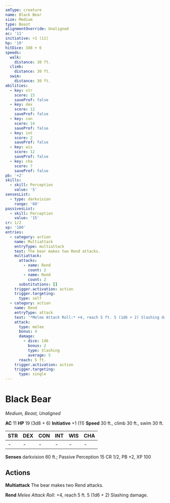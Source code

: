 ```yaml
---
smType: creature
name: Black Bear
size: Medium
type: Beast
alignmentOverride: Unaligned
ac: '11'
initiative: +1 (11)
hp: '19'
hitDice: 3d8 + 6
speeds:
  walk:
    distance: 30 ft.
  climb:
    distance: 30 ft.
  swim:
    distance: 30 ft.
abilities:
  - key: str
    score: 15
    saveProf: false
  - key: dex
    score: 12
    saveProf: false
  - key: con
    score: 14
    saveProf: false
  - key: int
    score: 2
    saveProf: false
  - key: wis
    score: 12
    saveProf: false
  - key: cha
    score: 7
    saveProf: false
pb: '+2'
skills:
  - skill: Perception
    value: '5'
sensesList:
  - type: darkvision
    range: '60'
passivesList:
  - skill: Perception
    value: '15'
cr: 1/2
xp: '100'
entries:
  - category: action
    name: Multiattack
    entryType: multiattack
    text: The bear makes two Rend attacks.
    multiattack:
      attacks:
        - name: Rend
          count: 2
        - name: Rend
          count: 2
      substitutions: []
    trigger.activation: action
    trigger.targeting:
      type: self
  - category: action
    name: Rend
    entryType: attack
    text: '*Melee Attack Roll:* +4, reach 5 ft. 5 (1d6 + 2) Slashing damage.'
    attack:
      type: melee
      bonus: 4
      damage:
        - dice: 1d6
          bonus: 2
          type: Slashing
          average: 5
      reach: 5 ft.
    trigger.activation: action
    trigger.targeting:
      type: single
---
```


# Black Bear
*Medium, Beast, Unaligned*

**AC** 11
**HP** 19 (3d8 + 6)
**Initiative** +1 (11)
**Speed** 30 ft., climb 30 ft., swim 30 ft.

| STR | DEX | CON | INT | WIS | CHA |
| --- | --- | --- | --- | --- | --- |
| - | - | - | - | - | - |

**Senses** darkvision 60 ft.; Passive Perception 15
CR 1/2, PB +2, XP 100

## Actions

**Multiattack**
The bear makes two Rend attacks.

**Rend**
*Melee Attack Roll:* +4, reach 5 ft. 5 (1d6 + 2) Slashing damage.
